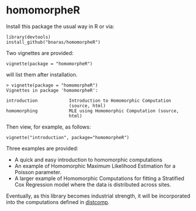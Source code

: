 homomorpheR
===========

Install this package the usual way in R or via:

```{r}
library(devtools)
install_github("bnaras/homomorpheR")
```

Two vignettes are provided:

```{r}
vignette(package = "homomorpheR")
```

will list them after installation.

```
> vignette(package = "homomorpheR")
Vignettes in package 'homomorpheR':

introduction            Introduction to Homomorphic Computation
                        (source, html)
homomorphing            MLE using Homomorphic Computation (source,
                        html)
```

Then view, for example, as follows:

```{r}
vignette("introduction", package="homomorpheR")
```

Three examples are provided:

- A quick and easy introduction to homomorphic computations
- An example of Homomorphic Maximum Likelihood Estimation for a Poisson
  parameter.
- A larger example of Homomorphic Computations for fitting a
  Stratified Cox Regression model where the data is distributed across
  sites.

Eventually, as this library becomes industrial strength, it will be
incorporated into the computations defined in
[distcomp](http://cran.r-project.org/package=distcomp).

